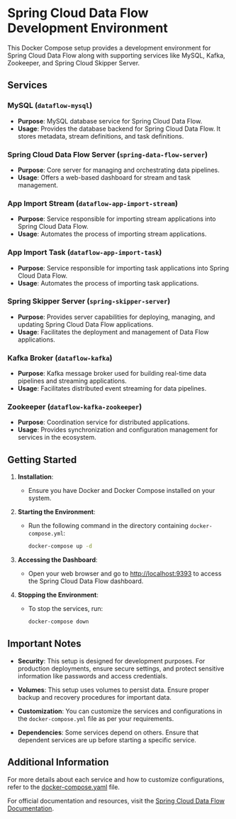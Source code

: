 # Spring Cloud Data Flow Development Environment

This Docker Compose setup provides a development environment for Spring Cloud Data Flow along with supporting services like MySQL, Kafka, Zookeeper, and Spring Cloud Skipper Server.

## Services

### MySQL (`dataflow-mysql`)

- **Purpose**: MySQL database service for Spring Cloud Data Flow.
- **Usage**: Provides the database backend for Spring Cloud Data Flow. It stores metadata, stream definitions, and task definitions.

### Spring Cloud Data Flow Server (`spring-data-flow-server`)

- **Purpose**: Core server for managing and orchestrating data pipelines.
- **Usage**: Offers a web-based dashboard for stream and task management.

### App Import Stream (`dataflow-app-import-stream`)

- **Purpose**: Service responsible for importing stream applications into Spring Cloud Data Flow.
- **Usage**: Automates the process of importing stream applications.

### App Import Task (`dataflow-app-import-task`)

- **Purpose**: Service responsible for importing task applications into Spring Cloud Data Flow.
- **Usage**: Automates the process of importing task applications.

### Spring Skipper Server (`spring-skipper-server`)

- **Purpose**: Provides server capabilities for deploying, managing, and updating Spring Cloud Data Flow applications.
- **Usage**: Facilitates the deployment and management of Data Flow applications.

### Kafka Broker (`dataflow-kafka`)

- **Purpose**: Kafka message broker used for building real-time data pipelines and streaming applications.
- **Usage**: Facilitates distributed event streaming for data pipelines.

### Zookeeper (`dataflow-kafka-zookeeper`)

- **Purpose**: Coordination service for distributed applications.
- **Usage**: Provides synchronization and configuration management for services in the ecosystem.

## Getting Started

1. **Installation**:
   - Ensure you have Docker and Docker Compose installed on your system.

2. **Starting the Environment**:
   - Run the following command in the directory containing `docker-compose.yml`:
     ```bash
     docker-compose up -d
     ```

3. **Accessing the Dashboard**:
   - Open your web browser and go to [http://localhost:9393](http://localhost:9393) to access the Spring Cloud Data Flow dashboard.

4. **Stopping the Environment**:
   - To stop the services, run:
     ```bash
     docker-compose down
     ```

## Important Notes

- **Security**: This setup is designed for development purposes. For production deployments, ensure secure settings, and protect sensitive information like passwords and access credentials.

- **Volumes**: This setup uses volumes to persist data. Ensure proper backup and recovery procedures for important data.

- **Customization**: You can customize the services and configurations in the `docker-compose.yml` file as per your requirements.

- **Dependencies**: Some services depend on others. Ensure that dependent services are up before starting a specific service.

## Additional Information

For more details about each service and how to customize configurations, refer to the [docker-compose.yaml](docker-compose.yaml) file.

For official documentation and resources, visit the [Spring Cloud Data Flow Documentation](https://dataflow.spring.io/docs/).

